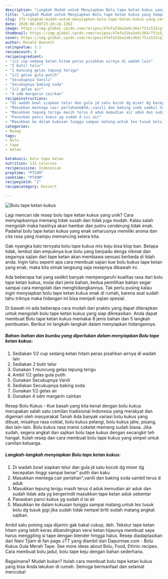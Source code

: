 ```yaml
---
description: "Langkah Mudah untuk Menyiapkan Bolu tape ketan kukus yang Sempurna"
title: "Langkah Mudah untuk Menyiapkan Bolu tape ketan kukus yang Sempurna"
slug: 275-langkah-mudah-untuk-menyiapkan-bolu-tape-ketan-kukus-yang-sempurna
date: 2020-08-09T23:28:24.136Z
image: https://img-global.cpcdn.com/recipes/47efa31ba1e6c364/751x532cq70/bolu-tape-ketan-kukus-foto-resep-utama.jpg
thumbnail: https://img-global.cpcdn.com/recipes/47efa31ba1e6c364/751x532cq70/bolu-tape-ketan-kukus-foto-resep-utama.jpg
cover: https://img-global.cpcdn.com/recipes/47efa31ba1e6c364/751x532cq70/bolu-tape-ketan-kukus-foto-resep-utama.jpg
author: Ronald Bennett
ratingvalue: 3.1
reviewcount: 8
recipeingredient:
- "1/2 cup sedang ketan hitam peras pisahkan airnya di wadah lain"
- "2 butir telur"
- "1 muncung gelas tepung terigu"
- "1/2 gelas gula putih"
- "Secukupnya Vanili"
- "Secukupnya baking soda"
- "1/2 gelas air"
- "4 sdm margarin cairkan"
recipeinstructions:
- "Di wadah bowl siapkan telur dan gula jd satu kocok dg mixer dg kecepatan tinggi sampai benar&#34; putih dan kaku"
- "Masukkan mentega cair perlahan&#34;,vanili dan baking soda sambil terus d aduk"
- "Masukkan tepung terigu masih terus d aduk kemudian air aduk dan sudah tidak ada yg bergerindil masukkan tape ketan aduk sebentar"
- "Panaskan panci kukus yg sudah d isi air"
- "Masukkan ke dalam kukusan tunggu sampai matang.untuk tes tusuk bolu dg tusuk gigi jika sudah tidak nempel brtti sudah matang angkat sajikan."
categories:
- Resep
tags:
- bolu
- tape
- ketan

katakunci: bolu tape ketan 
nutrition: 131 calories
recipecuisine: Indonesian
preptime: "PT24M"
cooktime: "PT49M"
recipeyield: "2"
recipecategory: Dessert

---
```



![Bolu tape ketan kukus](https://img-global.cpcdn.com/recipes/47efa31ba1e6c364/751x532cq70/bolu-tape-ketan-kukus-foto-resep-utama.jpg)

Lagi mencari ide resep bolu tape ketan kukus yang unik? Cara menyiapkannya memang tidak susah dan tidak juga mudah. Kalau salah mengolah maka hasilnya akan hambar dan justru cenderung tidak enak. Padahal bolu tape ketan kukus yang enak seharusnya memiliki aroma dan cita rasa yang mampu memancing selera kita.

Gak nyangka kalo ternyata bolu tape kukus mix keju bisa klop ban. Betapa tidak, lembut dan empuknya kue bolu yang berpadu denga nikmat dan segarnya sajian dari tape ketan akan membawa sensasi berbeda di lidah anda. Ingin tahu seperti apa cara membuat sajian kue bolu kukus tape ketan yang enak, maka kita simak langsung saja resepnya dibawah ini.

Ada beberapa hal yang sedikit banyak mempengaruhi kualitas rasa dari bolu tape ketan kukus, mulai dari jenis bahan, kedua pemilihan bahan segar sampai cara mengolah dan menghidangkannya. Tak perlu pusing kalau ingin menyiapkan bolu tape ketan kukus enak di rumah, karena asal sudah tahu triknya maka hidangan ini bisa menjadi sajian spesial.


Di bawah ini ada beberapa cara mudah dan praktis yang dapat diterapkan untuk mengolah bolu tape ketan kukus yang siap dikreasikan. Anda dapat membuat Bolu tape ketan kukus memakai 8 jenis bahan dan 5 langkah pembuatan. Berikut ini langkah-langkah dalam menyiapkan hidangannya.

<!--inarticleads1-->

##### Bahan-bahan dan bumbu yang diperlukan dalam menyiapkan Bolu tape ketan kukus:

1. Sediakan 1/2 cup sedang ketan hitam peras pisahkan airnya di wadah lain
1. Sediakan 2 butir telur
1. Gunakan 1 muncung gelas tepung terigu
1. Ambil 1/2 gelas gula putih
1. Gunakan Secukupnya Vanili
1. Sediakan Secukupnya baking soda
1. Gunakan 1/2 gelas air
1. Gunakan 4 sdm margarin cairkan


Resep Bolu Kukus - Kue basah yang kita kenal dengan bolu kukus merupakan salah satu cemilan tradisional Indonesia yang merakyat dan digemari oleh masyarakat Tanah Ada banyak variasi bolu kukus yang dibuat, misalnya rasa coklat, bolu kukus pelangi, bolu kukus jahe, pisang, dan lain-lain. Bolu kukus rasa manis cokelat memang sudah biasa. Jika sudah, segera angkat dan sajikan bolu tape kukus dengan secangkir teh hangat. Itulah resep dan cara membuat bolu tape kukus yang simpel untuk camilan keluarga. 

<!--inarticleads2-->

##### Langkah-langkah menyiapkan Bolu tape ketan kukus:

1. Di wadah bowl siapkan telur dan gula jd satu kocok dg mixer dg kecepatan tinggi sampai benar&#34; putih dan kaku
1. Masukkan mentega cair perlahan&#34;,vanili dan baking soda sambil terus d aduk
1. Masukkan tepung terigu masih terus d aduk kemudian air aduk dan sudah tidak ada yg bergerindil masukkan tape ketan aduk sebentar
1. Panaskan panci kukus yg sudah d isi air
1. Masukkan ke dalam kukusan tunggu sampai matang.untuk tes tusuk bolu dg tusuk gigi jika sudah tidak nempel brtti sudah matang angkat sajikan.


Ambil satu potong saja dijamin gak bakal cukup, deh. Tekstur tape ketan hitam yang lebih keras dibandingkan versi ketan hijaunya membuat saya harus menggiling si tape dengan blender hingga halus. Resep diadaptasikan dari Nani Tjiam di fan page JTT yang diambil dari Dapurmae.com - Bolu Kukus Gula Merah Tape. See more ideas about Bolu, Food, Ethnic recipes. Cara membuat bolu jadul, bolu tape keju dengan bahan sederhana. 

Bagaimana? Mudah bukan? Itulah cara membuat bolu tape ketan kukus yang bisa Anda lakukan di rumah. Semoga bermanfaat dan selamat mencoba!
